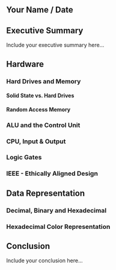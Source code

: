 ## Your Name / Date

## Executive Summary 
Include your executive summary here...

## Hardware
### Hard Drives and Memory
#### Solid State vs. Hard Drives
#### Random Access Memory
### ALU and the Control Unit
### CPU, Input & Output
### Logic Gates 
### IEEE - Ethically Aligned Design

## Data Representation
### Decimal, Binary and Hexadecimal
### Hexadecimal Color Representation

## Conclusion
Include your conclusion here...
